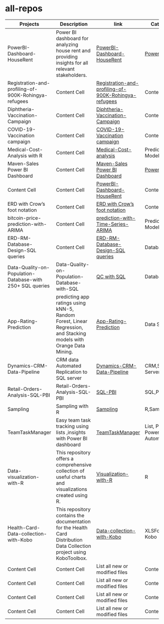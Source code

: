 # all-repos

| Projects  | Description | link | Category |
| ------------- | ------------- |------------- |------------- |
|PowerBI-Dashboard-HouseRent  | Power BI dashboard for analyzing house rent and providing insights for all relevant stakeholders. | [PowerBI-Dashboard-HouseRent](https://github.com/maeshakib/PowerBI-Dashboard-HouseRent) |  [Power BI](https://github.com/maeshakib/shakib_s_powerBI_all_repos)  |
| Registration-and-profiling-of-900K-Rohingya-refugees  | Content Cell  | [Registration-and-profiling-of-900K-Rohingya-refugees](https://github.com/maeshakib/Registration-and-profiling-of-900K-Rohingya-refugees-in-Bangladesh-coxsbazar-operation) | Content Cell  |
| Diphtheria-Vaccination-Campaign  | Content Cell  |[Diphtheria-Vaccination-Campaign](https://github.com/maeshakib/Diphtheria-Vaccination-Campaign-for-Rohingya-Refugees-in-Cox-s-Bazar) | Content Cell  |
|COVID-19-Vaccination campaign  | Content Cell  |[COVID-19-Vaccination campaign](https://github.com/maeshakib/COVID-19-Vaccination-in-Cox-s-Bazar-Rohingya-Refugee-Camps) | Content Cell  |
| Medical-Cost-Analysis with R  | Content Cell  | [Medical-Cost-analysis](https://maeshakib.github.io/Medical-Cost-Analysis-EDA-Linear-Regression-in-R/) | Predictive Modeling |
| Maven-Sales Power BI Dashboard  | Content Cell  |[Maven-Sales Power BI Dashboard](https://github.com/maeshakib/Maven-Sales-Challenge-april-2024) |  [Power BI](https://github.com/maeshakib/shakib_s_powerBI_all_repos) |
| Content Cell  | Content Cell  |[PowerBI-Dashboard-HouseRent](https://github.com/maeshakib/PowerBI-Dashboard-HouseRent) | Content Cell  |
| ERD with Crow’s foot notation  | Content Cell  | [ERD with Crow’s foot notation](https://github.com/maeshakib/ERD-Crow-s-foot-notation) | Content Cell  |
| bitcoin-price-prediction-with-ARIMA | Content Cell  |[prediction-with-Time-Series-ARIMA](https://maeshakib.github.io/bitcoin-price-prediction-with-ARIMA) | Predictive Modeling   |
| ERD-RM-Database-Design-SQL queries  | Content Cell  |[ERD-RM-Database-Design-SQL queries](https://github.com/maeshakib/Student-Course-Management-ERD-to-Database-Design) | Database |
| Data-Quality-on-Population-Database-with 250+ SQL queries  | Data-Quality-on-Population-Database-with-SQL  | [QC with SQL](https://github.com/maeshakib/Data-Quality-on-Population-Database-SQL-Analysis) | Database, SQL  |
| App-Rating-Prediction  | predicting app ratings using kNN-5, Random Forest, Linear Regression, and Stacking models with Orange Data Mining.  |[App-Rating-Prediction](https://github.com/maeshakib/App-Rating-Prediction-Models) | Data Science   |
| Dynamics-CRM-Data-Pipeline  | CRM data Automated Replication to SQL server  |[Dynamics-CRM-Data-Pipeline](https://github.com/maeshakib/Dynamics-CRM-Data-Pipeline) | CRM,SSIS,SQL Server  |
| Retail-Orders-Analysis-SQL-PBI  | Retail-Orders-Analysis-SQL-PBI  | [SQL-PBI](https://github.com/maeshakib/Wholesale-Retail-Orders-Analysis-SQL) | SQL,PBI |
| Sampling  | Sampling with R |[Sampling](https://github.com/maeshakib/Sampling-Methods) | R,Sampling |
| TeamTaskManager  | Easy team task tracking using lists ,insights with Power BI dashboard  |[TeamTaskManager](https://github.com/maeshakib/TeamTaskManager) | List, PBI, Power Automate |
| Data-visualization-with-R  | This repository offers a comprehensive collection of useful charts and visualizations created using R.  | [Visualization-with-R](https://maeshakib.github.io/data-visualization-with-R) | R  | 
| Health-Card-Data-collection-with-Kobo | This repository contains the documentation for the Health Card Distribution Data Collection project using KoboToolbox.  | [Data-collection-with-Kobo](https://github.com/maeshakib/Health-Card-Distribution-Data-collection-with-Kobo) | XLSForm, Kobo  |
| Content Cell  | Content Cell  |List all new or modified files | Content Cell  |
| Content Cell  | Content Cell  |List all new or modified files | Content Cell  |
| Content Cell  | Content Cell  |List all new or modified files | Content Cell  |
| Content Cell  | Content Cell  |List all new or modified files | Content Cell  |
 
